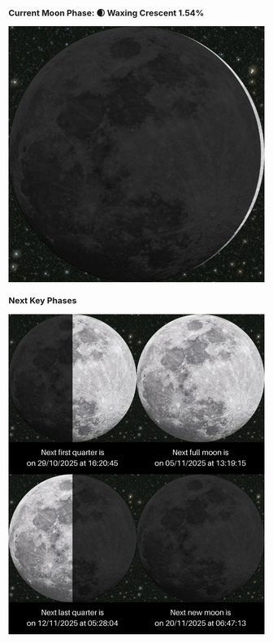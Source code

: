 ### Current Moon Phase: 🌒 Waxing Crescent 1.54%
![Moon Phase](moonphase.png)
### Next Key Phases
![Gallery](gallery.png)
